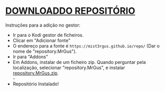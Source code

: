 # <a href="repository.MrGus.zip">DOWNLOADDO REPOSITÓRIO</a>

Instruções para a adição no gestor:


<p align="left">
  <ul>
    <li>Ir para o Kodi gestor de ficheiros.</li>
    <li>Clicar em "Adicionar fonte"</li>
    <li>O endereço para a fonte é <code>https://mist3rgus.github.io/repo/</code> (Dar o nome de "repository.MrGus").</li>
    <li>Ir para "Addons"</li>
    <li>Em Addons, instalar de um ficheiro zip. Quando perguntar pela localização, selecionar "repository.MrGus", e instalar <a href="repository.MrGus.zip">repository.MrGus.zip</a>.</li>
    -
    <li>Repositório Instalado!</li>
    
</ul>

                                      
                                       

</p>

